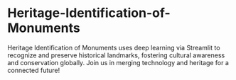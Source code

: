 # Heritage-Identification-of-Monuments
Heritage Identification of Monuments uses deep learning via Streamlit to recognize and preserve historical landmarks, fostering cultural awareness and conservation globally. Join us in merging technology and heritage for a connected future!
